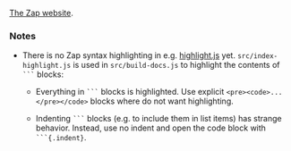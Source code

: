 [The Zap website](https://gjmcn.github.io/zap).

### Notes

* There is no Zap syntax highlighting in e.g. [highlight.js](https://highlightjs.org/) yet. `src/index-highlight.js` is used in `src/build-docs.js` to highlight the contents of <code>```</code> blocks:

    * Everything in <code>\`\`\`</code> blocks is highlighted. Use explicit <code>&lt;pre&gt;&lt;code&gt;...&lt;/pre&gt;&lt;/code&gt;</code> blocks where do not want highlighting.

    * Indenting <code>\`\`\`</code> blocks (e.g. to include them in list items) has strange behavior. Instead, use no indent and open the code block with <code>\`\`\`{.indent}</code>.